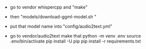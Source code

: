 - go to vendor whispercpp and "make"
- then "models/download-ggml-model.sh <desired model>"
- put that model name into "config/audio2text.yml"

- go to vendor/audio2text
    make that
    python -m venv .env
    source .env/bin/activate
    pip install -U pip
    pip install -r requirements.txt
